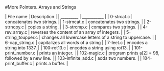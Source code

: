 #More Pointers..Arrays and Strings

| File name | Description |
| _________ | ___________ |
| 0-strcat.c | concatenates two strings.|
| 1-strncat.c | concatenates two strings. |
| 2-strncpy.c | copies a string. |
| 3-strcmp.c | compares two strings. |
| 4-rev_array.c | reverses the content of an array of integers. |
| 5-string_toupper.c | changes all lowercase letters of a string to uppercase. |
| 6-cap_string.c | capitalizes all words of a string |
| 7-leet.c | encodes a string into 1337. |
| 100-rot13.c | encodes a string using rot13. |
| 101-print_number.c |  prints an integer. |
| 102-magic.c | program prints a[2] = 98, followed by a new line. |
| 103-infinite_add.c |  adds two numbers. |
| 104-print_buffer.c | prints a buffer. |
